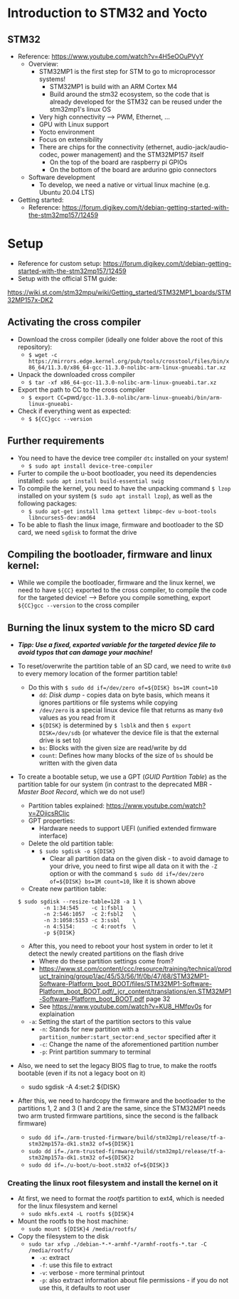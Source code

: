 # Introduction to STM32 and Yocto

## STM32
+ Reference: https://www.youtube.com/watch?v=4H5eOOuPVyY
    - Overview:
        - STM32MP1 is the first step for STM to go to microprocessor systems!
            * STM32MP1 is build with an ARM Cortex M4
            * Build around the stm32 ecosystem, so the code that is already developed for the STM32 can be reused under the stm32mp1's linux OS
        - Very high connectivity --> PWM, Ethernet, ...
        - GPU with Linux support
        - Yocto environment
        - Focus on extensibility
        - There are chips for the connectivity (ethernet, audio-jack/audio-codec, power management) and the STM32MP157 itself
            * On the top of the board are raspberry pi GPIOs
            * On the bottom of the board are ardurino gpio connectors
    - Software development
        - To develop, we need a native or virtual linux machine (e.g. Ubuntu 20.04 LTS)
+ Getting started:
    - Reference: https://forum.digikey.com/t/debian-getting-started-with-the-stm32mp157/12459

# Setup
+ Reference for custom setup: https://forum.digikey.com/t/debian-getting-started-with-the-stm32mp157/12459
+ Setup with the official STM guide:

https://wiki.st.com/stm32mpu/wiki/Getting_started/STM32MP1_boards/STM32MP157x-DK2

## Activating the cross compiler
+ Download the cross compiler (ideally one folder above the root of this repository):
	- `$ wget -c https://mirrors.edge.kernel.org/pub/tools/crosstool/files/bin/x86_64/11.3.0/x86_64-gcc-11.3.0-nolibc-arm-linux-gnueabi.tar.xz
` 
+ Unpack the downloaded cross compiler
	- `$ tar -xf x86_64-gcc-11.3.0-nolibc-arm-linux-gnueabi.tar.xz
`
+ Export the path to CC to the cross compiler
	- `$ export CC=`pwd`/gcc-11.3.0-nolibc/arm-linux-gnueabi/bin/arm-linux-gnueabi-
`
+ Check if everything went as expected:
	- `$ ${CC}gcc --version
`
## Further requirements
+ You need to have the device tree compiler `dtc` installed on your system!
	- `$ sudo apt install device-tree-compiler`
+ Furter to compile the u-boot bootloader, you need its dependencies installed: `sudo apt install build-essential swig
`
+ To compile the kernel, you need to have the unpacking command `$ lzop` installed on your system (`$ sudo apt install lzop`), as well as the following packages:
	- `$ sudo apt-get install lzma gettext libmpc-dev u-boot-tools libncurses5-dev:amd64 
`
+ To be able to flash the linux image, firmware and bootloader to the SD card, we need `sgdisk` to format the drive

## Compiling the bootloader, firmware and linux kernel:
+ While we compile the bootloader, firmware and the linux kernel, we need to have `${CC}` exported to the cross compiler, to compile the code for the targeted device! --> Before you compile something, export `${CC}gcc --version` to the cross compiler

## Burning the linux system to the micro SD card
+ ***Tipp: Use a fixed, exported variable for the targeted device file to avoid typos that can damage your machine!***

+ To reset/overwrite the partition table of an SD card, we need to write `0x0` to every memory location of the former partition table!
    - Do this with `$ sudo dd if=/dev/zero of=${DISK} bs=1M count=10`
        * `dd`: _Disk dump_ - copies data on byte basis, which means it ignores partitions or file systems while copying
        * `/dev/zero` is a special linux device file that returns as many `0x0` values as you read from it
        * `${DISK}` is determined by `$ lsblk` and then `$ export DISK=/dev/sdb` (or whatever the device file is that the external drive is set to)
        * `bs`: Blocks with the given size are read/write by dd 
        * `count`: Defines how many blocks of the size of `bs` should be written with the given data 
+ To create a bootable setup, we use a GPT (_GUID Partition Table_) as the partition table for our system (in contrast to the deprecated MBR - _Master Boot Record_, which we do not use!)
    - Partition tables explained: https://www.youtube.com/watch?v=ZOjicsRClic
    - GPT properties:
        * Hardware needs to support UEFI (unified extended firmware interface)
    - Delete the old partition table: 
        * `$ sudo sgdisk -o ${DISK}`
            - Clear all partition data on the given disk - to avoid damage to your drive, you need to first wipe all data on it with the `-Z` option or with the command `$ sudo dd if=/dev/zero of=${DISK} bs=1M count=10`, like it is shown above
    - Create new partition table:
    ```
    $ sudo sgdisk --resize-table=128 -a 1 \
            -n 1:34:545    -c 1:fsbl1   \
            -n 2:546:1057  -c 2:fsbl2   \
            -n 3:1058:5153 -c 3:ssbl    \
            -n 4:5154:     -c 4:rootfs  \
            -p ${DISK}
    ```
	* After this, you need to reboot your host system in order to let it detect the newly created partitions on the flash drive
        * Where do these partition settings come from?
		- https://www.st.com/content/ccc/resource/training/technical/product_training/group1/ac/45/53/56/1f/0b/47/68/STM32MP1-Software-Platform_boot_BOOT/files/STM32MP1-Software-Platform_boot_BOOT.pdf/_jcr_content/translations/en.STM32MP1-Software-Platform_boot_BOOT.pdf page 32
		- See https://www.youtube.com/watch?v=KU8_HMfpv0s for explaination
	* `-a`: Setting the start of the partition sectors to this value
        * `-n`: Stands for new partition with a `partition_number:start_sector:end_sector` specified after it
        * `-c`: Change the name of the aforementioned partition number
        * `-p`: Print partition summary to terminal
+ Also, we need to set the legacy BIOS flag to true, to make the rootfs bootable (even if its not a legacy boot on it)
	* sudo sgdisk -A 4:set:2 ${DISK}
+ After this, we need to hardcopy the firmware and the bootloader to the partitions 1, 2 and 3 (1 and 2 are the same, since the STM32MP1 needs two arm trusted firmware partitions, since the second is the fallback firmware)
	* `sudo dd if=./arm-trusted-firmware/build/stm32mp1/release/tf-a-stm32mp157a-dk1.stm32 of=${DISK}1`
	* `sudo dd if=./arm-trusted-firmware/build/stm32mp1/release/tf-a-stm32mp157a-dk1.stm32 of=${DISK}2`
	* `sudo dd if=./u-boot/u-boot.stm32 of=${DISK}3`
### Creating the linux root filesystem and install the kernel on it
+ At first, we need to format the _rootfs_ partition to ext4, which is needed for the linux filesystem and kernel
	* `sudo mkfs.ext4 -L rootfs ${DISK}4`
+ Mount the rootfs to the host machine:
	* `sudo mount ${DISK}4 /media/rootfs/`
+ Copy the filesystem to the disk
	* `sudo tar xfvp ./debian-*-*-armhf-*/armhf-rootfs-*.tar -C /media/rootfs/`
		- `-x`: extract
		- `-f`: use this file to extract
		- `-v`: verbose - more terminal printout
		- `-p`: also extract information about file permissions - if you do not use this, it defaults to root user
